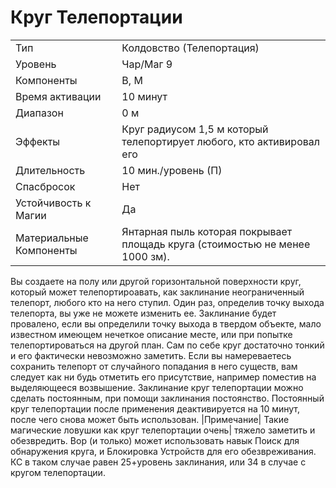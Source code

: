
# Круг Телепортации

| | |
|---|---|
|Тип|Колдовство (Телепортация)|
|Уровень| Чар/Маг 9|
|Компоненты| В, М|
|Время активации| 10 минут|
|Диапазон| 0 м|
|Эффекты| Круг радиусом 1,5 м который телепортирует любого, кто активировал его|
|Длительность| 10 мин./уровень (П)|
|Спасбросок| Нет|
|Устойчивость к Магии| Да|
|Материальные Компоненты| Янтарная пыль которая покрывает площадь круга (стоимостью не менее 1000 зм).|

Вы создаете на полу или другой горизонтальной поверхности круг, который может телепортироавать, как заклинание неограниченный телепорт, любого кто на него ступил. Один раз, определив точку выхода телепорта, вы уже не можете изменить ее. Заклинание будет провалено, если вы определили точку выхода в твердом объекте, мало известном имеющем нечеткое описание месте, или при попытке телепортироваться на другой план. Сам по себе круг достаточно тонкий и его фактически невозможно заметить. Если вы намереваетесь сохранить телепорт от случайного попадания в него существ, вам следует как ни будь отметить его присутствие, например поместив на выделяющееся возвышение. Заклинание круг телепортации можно сделать постоянным, при помощи заклинания постоянство. Постоянный круг телепортации после применения деактивируется на 10 минут, после чего снова может быть использован. |Примечание| Такие магические ловушки как круг телепортации очень| тяжело заметить и обезвредить. Вор (и только) может использовать навык Поиск для обнаружения круга, и Блокировка Устройств для его обезвреживания. КС в таком случае равен 25+уровень заклинания, или 34 в случае с кругом телепортации.
